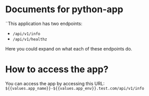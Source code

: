 # Documents for python-app

¨This application has two endpoints:

- `/api/v1/info`
- `/api/v1/healthz` 

Here you could expand on what each of these endpoints do.

# How to access the app?

You can access the app by accessing this URL: `${{values.app_name}}-${{values.app_env}}.test.com/api/v1/info`